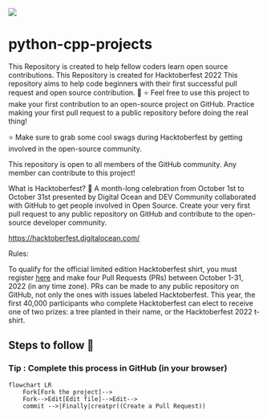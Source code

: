 ![](https://user-images.githubusercontent.com/99328861/194718098-63ad137c-8be5-405d-bc24-17c3b8346b81.png)

# python-cpp-projects
This Repository is created to help fellow coders learn open source contributions. This Repository is created for Hacktoberfest 2022
This repository aims to help code beginners with their first successful pull request and open source contribution. 🥳
⭐ Feel free to use this project to make your first contribution to an open-source project on GitHub. Practice making your first pull request to a public repository before doing the real thing!

⭐ Make sure to grab some cool swags during Hacktoberfest by getting involved in the open-source community.

This repository is open to all members of the GitHub community. Any member can contribute to this project!

What is Hacktoberfest? 🤔
A month-long celebration from October 1st to October 31st presented by Digital Ocean and DEV Community collaborated with GitHub to get people involved in Open Source. Create your very first pull request to any public repository on GitHub and contribute to the open-source developer community.

https://hacktoberfest.digitalocean.com/

Rules:

To qualify for the official limited edition Hacktoberfest shirt, you must register [here](https://hacktoberfest.com/) and make four Pull Requests (PRs) between October 1-31, 2022 (in any time zone). PRs can be made to any public repository on GitHub, not only the ones with issues labeled Hacktoberfest. This year, the first 40,000 participants who complete Hacktoberfest can elect to receive one of two prizes: a tree planted in their name, or the Hacktoberfest 2022 t-shirt.

## Steps to follow :scroll:

### Tip : Complete this process in GitHub (in your browser)

```mermaid
flowchart LR
    Fork[Fork the project]-->
    Fork-->Edit[Edit file]-->Edit-->
    commit -->|Finally|creatpr((Create a Pull Request))
    
 ```
